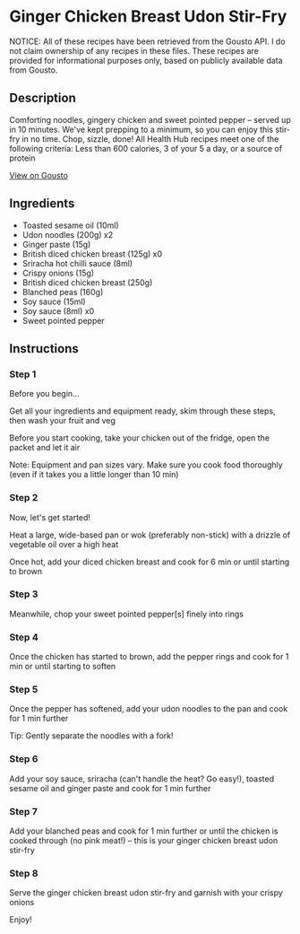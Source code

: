 # Ginger Chicken Breast Udon Stir-Fry

NOTICE: All of these recipes have been retrieved from the Gousto API. I do not claim ownership of any recipes in these files. These recipes are provided for informational purposes only, based on publicly available data from Gousto.

## Description

Comforting noodles, gingery chicken and sweet pointed pepper – served up in 10 minutes. We've kept prepping to a minimum, so you can enjoy this stir-fry in no time. Chop, sizzle, done! All Health Hub recipes meet one of the following criteria: Less than 600 calories, 3 of your 5 a day, or a source of protein

[View on Gousto](https://www.gousto.co.uk/recipes/cookbook/ginger-chicken-breast-udon-stir-fry)

## Ingredients

- Toasted sesame oil (10ml)
- Udon noodles (200g) x2
- Ginger paste (15g)
- British diced chicken breast (125g) x0
- Sriracha hot chilli sauce (8ml)
- Crispy onions (15g)
- British diced chicken breast (250g)
- Blanched peas (160g)
- Soy sauce (15ml)
- Soy sauce (8ml) x0
- Sweet pointed pepper

## Instructions


### Step 1

Before you begin...

Get all your ingredients and equipment ready, skim through these steps, then wash your fruit and veg

Before you start cooking, take your chicken out of the fridge, open the packet and let it air

Note: Equipment and pan sizes vary. Make sure you cook food thoroughly (even if it takes you a little longer than 10 min)


### Step 2

Now, let's get started!

Heat a large, wide-based pan or wok (preferably non-stick) with a drizzle of vegetable oil over a high heat

Once hot, add your diced chicken breast and cook for 6 min or until starting to brown


### Step 3

Meanwhile, chop your sweet pointed pepper[s]<span class="text-danger"> </span>finely into rings


### Step 4

Once the chicken has started to brown, add the pepper rings and cook for 1 min or until starting to soften


### Step 5

Once the pepper has softened, add your udon noodles to the pan and cook for 1 min further

Tip: Gently separate the noodles with a fork!


### Step 6

Add your soy sauce, sriracha (can't handle the heat? Go easy!), toasted sesame oil and ginger paste and cook for 1 min further


### Step 7

Add your blanched peas and cook for 1 min further or until the chicken is cooked through (no pink meat!) – this is your ginger chicken breast udon stir-fry

### Step 8

Serve the ginger chicken breast udon stir-fry and garnish with your crispy onions

Enjoy!


